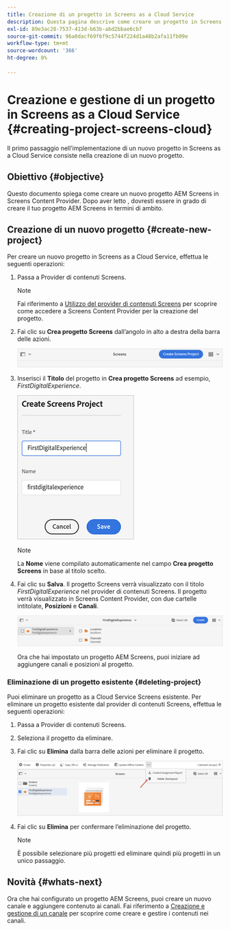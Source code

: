 ```yaml
---
title: Creazione di un progetto in Screens as a Cloud Service
description: Questa pagina descrive come creare un progetto in Screens as a Cloud Service.
exl-id: 89e3ac28-7537-413d-b63b-abd2bbae6cb7
source-git-commit: 96a0dacf69f6f9c5744f224d1a48b2afa11fb09e
workflow-type: tm+mt
source-wordcount: '366'
ht-degree: 0%

---
```


# Creazione e gestione di un progetto in Screens as a Cloud Service {#creating-project-screens-cloud}

Il primo passaggio nell’implementazione di un nuovo progetto in Screens as a Cloud Service consiste nella creazione di un nuovo progetto.

## Obiettivo {#objective}

Questo documento spiega come creare un nuovo progetto AEM Screens in Screens Content Provider. Dopo aver letto , dovresti essere in grado di creare il tuo progetto AEM Screens in termini di ambito.

## Creazione di un nuovo progetto {#create-new-project}

Per creare un nuovo progetto in Screens as a Cloud Service, effettua le seguenti operazioni:

1. Passa a Provider di contenuti Screens.

   >[!NOTE]
   >Fai riferimento a [Utilizzo del provider di contenuti Screens](https://experienceleague.adobe.com/docs/experience-manager-cloud-service/screens-as-cloud-service/configure-screens-cloud/using-screens-content-provider.html?lang=en) per scoprire come accedere a Screens Content Provider per la creazione del progetto.

1. Fai clic su **Crea progetto Screens** dall’angolo in alto a destra della barra delle azioni.

   ![](/help/screens-cloud/assets/create-content/create-screens-project1.png)

1. Inserisci il **Titolo** del progetto in **Crea progetto Screens** ad esempio, *FirstDigitalExperience*.

   ![](/help/screens-cloud/assets/create-content/create-screens-project2.png)

   >[!NOTE]
   >La **Nome** viene compilato automaticamente nel campo **Crea progetto Screens** in base al titolo scelto.

1. Fai clic su **Salva**. Il progetto Screens verrà visualizzato con il titolo *FirstDigitalExperience* nel provider di contenuti Screens. Il progetto verrà visualizzato in Screens Content Provider, con due cartelle intitolate, **Posizioni** e **Canali**.

   ![](/help/screens-cloud/assets/create-content/create-screens-project3.png)

   Ora che hai impostato un progetto AEM Screens, puoi iniziare ad aggiungere canali e posizioni al progetto.

### Eliminazione di un progetto esistente {#deleting-project}

Puoi eliminare un progetto as a Cloud Service Screens esistente.
Per eliminare un progetto esistente dal provider di contenuti Screens, effettua le seguenti operazioni:

1. Passa a Provider di contenuti Screens.
1. Seleziona il progetto da eliminare.
1. Fai clic su **Elimina** dalla barra delle azioni per eliminare il progetto.

   ![](/help/screens-cloud/assets/create-content/create-project5.png)

1. Fai clic su **Elimina** per confermare l’eliminazione del progetto.

   >[!NOTE]
   >È possibile selezionare più progetti ed eliminare quindi più progetti in un unico passaggio.

## Novità {#whats-next}

Ora che hai configurato un progetto AEM Screens, puoi creare un nuovo canale e aggiungere contenuto ai canali. Fai riferimento a [Creazione e gestione di un canale](https://experienceleague.adobe.com/docs/experience-manager-cloud-service/screens-as-cloud-service/create-content/creating-channels-screens-cloud.html?lang=en) per scoprire come creare e gestire i contenuti nei canali.
